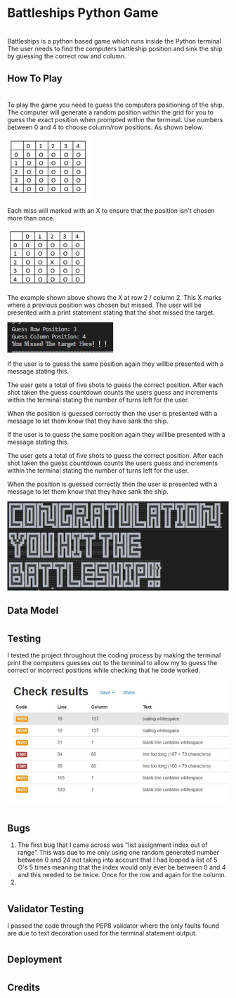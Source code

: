 # Battleships Python Game
#
Battleships is a python based game which runs inside the Python terminal
The user needs to find the computers battleship position and sink the ship by guessing the correct row and column.

## How To Play
#
To play the game you need to guess the computers positioning of the ship. The computer will generate a random position within the grid for you to guess the exact position when prompted within the terminal. Use numbers between 0 and 4 to choose column/row positions. As shown below.

![Grid Screenshot](/images/grid_screenshot.JPG)

Each miss will marked with an X to ensure that the position isn't chosen more than once. 

![](/images/grid_screenshot_x.JPG)

The example shown above shows the X at row 2 / column 2. This X marks where a previous position was chosen but missed. The user will be presented with a print statement stating that the shot missed the target.

![](/images/miss_target_sc.JPG)

If the user is to guess the same position again they willbe presented with a message stating this.

The user gets a total of five shots to guess the correct position. After each shot taken the guess countdown counts the users guess and increments within the terminal stating the number of turns left for the user.

When the position is guessed correctly then the user is presented with a message to let them know that they have sank the ship.


If the user is to guess the same position again they wi!llbe presented with a message stating this.

The user gets a total of five shots to guess the correct position. After each shot taken the guess countdown counts the users guess and increments within the terminal stating the number of turns left for the user.

When the position is guessed correctly then the user is presented with a message to let them know that they have sank the ship.


![](images/congrats_sc.JPG)


## Data Model

#
## Testing

I tested the project throughout the coding process by making the terminal print the computers guesses out to the terminal to allow my to guess the correct or incorrect positions while checking that he code worked.



![](images/PEP8_check.JPG)

#
## Bugs

1. The first bug that I came across was "list assignment index out of range" This was due to me only using one random generated number between 0 and 24 not taking into account that I had looped a list of 5 O's 5 times meaning that the index would only ever be between 0 and 4 and this needed to be twice. Once for the row and again for the column.
2.
#
## Validator Testing

I passed the code through the PEP8 validator where the only faults found are due to text decoration used for the terminal statement output.
#
## Deployment
#
## Credits
#